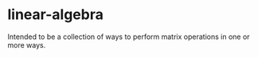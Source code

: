 # linear-algebra
Intended to be a collection of ways to perform matrix operations in one or more ways.
